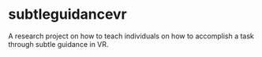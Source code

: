 # subtleguidancevr
A research project on how to teach individuals on how to accomplish a task through subtle guidance in VR.
